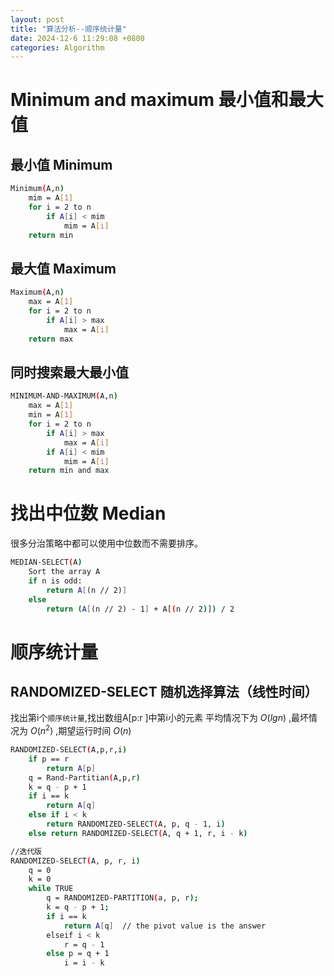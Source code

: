 ```yaml
---
layout: post
title: "算法分析--顺序统计量"
date: 2024-12-6 11:29:08 +0800
categories: Algorithm
---
```


# Minimum and maximum 最小值和最大值

## 最小值 Minimum
```bash
Minimum(A,n)
    mim = A[1]
    for i = 2 to n
        if A[i] < mim
            mim = A[i]
    return min
```

## 最大值 Maximum
```bash
Maximum(A,n)
    max = A[1]
    for i = 2 to n
        if A[i] > max
            max = A[i]
    return max
```

## 同时搜索最大最小值
```bash
MINIMUM-AND-MAXIMUM(A,n)
    max = A[1]
    min = A[1]
    for i = 2 to n
        if A[i] > max
            max = A[i]
        if A[i] < mim
            mim = A[i]
    return min and max
```
# 找出中位数 Median
很多分治策略中都可以使用中位数而不需要排序。
```bash
MEDIAN-SELECT(A)
    Sort the array A
    if n is odd:
        return A[(n // 2)]
    else
        return (A[(n // 2) - 1] + A[(n // 2)]) / 2

```

# 顺序统计量
## RANDOMIZED-SELECT 随机选择算法（线性时间）
找出第i个`顺序统计量`,找出数组A[p:r ]中第i小的元素
平均情况下为 $O(lgn)$ ,最坏情况为 $O(n^2)$ ,期望运行时间 $O(n)$
```bash
RANDOMIZED-SELECT(A,p,r,i)
    if p == r 
        return A[p]
    q = Rand-Partitian(A,p,r) 
    k = q - p + 1 
    if i == k
        return A[q]  
    else if i < k
        return RANDOMIZED-SELECT(A, p, q - 1, i)
    else return RANDOMIZED-SELECT(A, q + 1, r, i - k)
```

```bash
//迭代版
RANDOMIZED-SELECT(A, p, r, i)
    q = 0
    k = 0
    while TRUE 
        q = RANDOMIZED-PARTITION(a, p, r);
        k = q - p + 1;
        if i == k 
            return A[q]  // the pivot value is the answer
        elseif i < k
            r = q - 1
        else p = q + 1
            i = i - k
```
